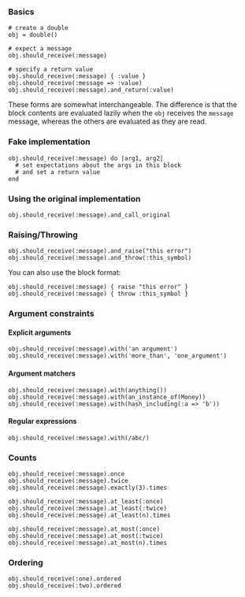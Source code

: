 ### Basics

    # create a double
    obj = double()

    # expect a message
    obj.should_receive(:message)

    # specify a return value
    obj.should_receive(:message) { :value }
    obj.should_receive(:message => :value)
    obj.should_receive(:message).and_return(:value)

These forms are somewhat interchangeable. The difference is that the
block contents are evaluated lazily when the `obj` receives the
`message` message, whereas the others are evaluated as they are read.

### Fake implementation

    obj.should_receive(:message) do |arg1, arg2|
      # set expectations about the args in this block
      # and set a return value
    end

### Using the original implementation

    obj.should_receive(:message).and_call_original

### Raising/Throwing

    obj.should_receive(:message).and_raise("this error")
    obj.should_receive(:message).and_throw(:this_symbol)

You can also use the block format:

    obj.should_receive(:message) { raise "this error" }
    obj.should_receive(:message) { throw :this_symbol }

### Argument constraints
   
#### Explicit arguments

    obj.should_receive(:message).with('an argument')
    obj.should_receive(:message).with('more_than', 'one_argument')

#### Argument matchers

    obj.should_receive(:message).with(anything())
    obj.should_receive(:message).with(an_instance_of(Money))
    obj.should_receive(:message).with(hash_including(:a => 'b'))

#### Regular expressions

    obj.should_receive(:message).with(/abc/)

### Counts 

    obj.should_receive(:message).once
    obj.should_receive(:message).twice
    obj.should_receive(:message).exactly(3).times

    obj.should_receive(:message).at_least(:once)
    obj.should_receive(:message).at_least(:twice)
    obj.should_receive(:message).at_least(n).times

    obj.should_receive(:message).at_most(:once)
    obj.should_receive(:message).at_most(:twice)
    obj.should_receive(:message).at_most(n).times

### Ordering

    obj.should_receive(:one).ordered
    obj.should_receive(:two).ordered
